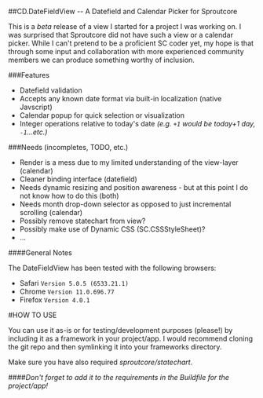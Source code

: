 ##CD.DateFieldView -- A Datefield and Calendar Picker for Sproutcore 

This is a _beta_ release of a view I started for a project I was working on.
I was surprised that Sproutcore did not have such a view or a calendar picker.
While I can't pretend to be a proficient SC coder yet, my hope is that through 
some input and collaboration with more experienced community members we can
produce something worthy of inclusion. 

###Features
*   Datefield validation
*   Accepts any known date format via built-in localization (native Javscript)
*   Calendar popup for quick selection or visualization
*   Integer operations relative to today's date _(e.g. `+1` would be today+1 day, `-1`...etc.)_

###Needs (incompletes, TODO, etc.)
*   Render is a mess due to my limited understanding of the view-layer (calendar)
*   Cleaner binding interface (datefield)
*   Needs dynamic resizing and position awareness - but at this point I do not know how to do this (both)
*   Needs month drop-down selector as opposed to just incremental scrolling (calendar)
*   Possibly remove statechart from view?
*   Possibly make use of Dynamic CSS (SC.CSSStyleSheet)?
*   ...

####General Notes

The DateFieldView has been tested with the following browsers:
*   Safari ``Version 5.0.5 (6533.21.1)``
*   Chrome  ``Version 11.0.696.77``
*   Firefox ``Version 4.0.1``

#HOW TO USE

You can use it as-is or for testing/development purposes (please!) by including it as a 
framework in your project/app. I would recommend cloning the git repo and then symlinking it
into your frameworks directory.  

Make sure you have also required _sproutcore/statechart_.

####_Don't forget to add it to the requirements in the Buildfile for the project/app!_
